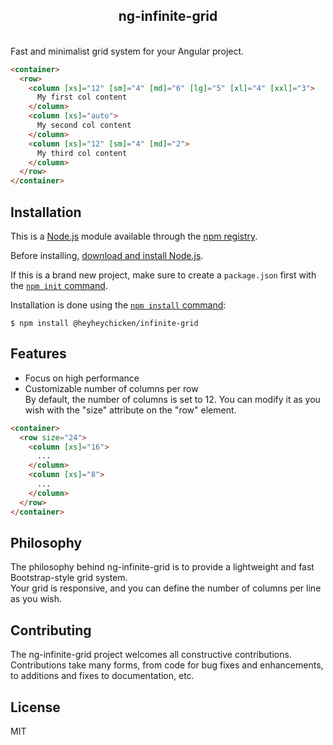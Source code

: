 <div align="center">
  
## ng-infinite-grid
</div>
<br/>
Fast and minimalist grid system for your Angular project.

```html
<container>
  <row>
    <column [xs]="12" [sm]="4" [md]="6" [lg]="5" [xl]="4" [xxl]="3">
      My first col content
    </column>
    <column [xs]="auto">
      My second col content
    </column>
    <column [xs]="12" [sm]="4" [md]="2">
      My third col content
    </column>
  </row>
</container>
```

## Installation

This is a [Node.js](https://nodejs.org/en/) module available through the
[npm registry](https://www.npmjs.com/).

Before installing, [download and install Node.js](https://nodejs.org/en/download/).

If this is a brand new project, make sure to create a `package.json` first with
the [`npm init` command](https://docs.npmjs.com/creating-a-package-json-file).

Installation is done using the
[`npm install` command](https://docs.npmjs.com/getting-started/installing-npm-packages-locally):

```console
$ npm install @heyheychicken/infinite-grid
```

## Features

* Focus on high performance
* Customizable number of columns per row<br/>
  By default, the number of columns is set to 12. You can modify it as you wish with the "size" attribute on the "row" element.
```html
<container>
  <row size="24">
    <column [xs]="16">
      ...
    </column>
    <column [xs]="8">
      ...
    </column>
  </row>
</container>
```

## Philosophy

The philosophy behind ng-infinite-grid is to provide a lightweight and fast Bootstrap-style grid system.<br/>
Your grid is responsive, and you can define the number of columns per line as you wish.

## Contributing

The ng-infinite-grid project welcomes all constructive contributions. Contributions take many forms,
from code for bug fixes and enhancements, to additions and fixes to documentation, etc.

## License

MIT